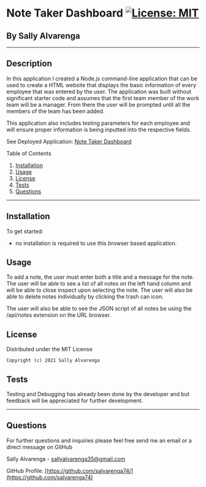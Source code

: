 # **Note Taker Dashboard** [![License: MIT](https://img.shields.io/badge/License-MIT-yellow.svg)](https://opensource.org/licenses/MIT)
<h2>By Sally Alvarenga</h2>

---

## Description

In this application I created a Node.js command-line application that can be used to create a HTML website that displays the basic information of every employee that was entered by the user. The application was built without significant starter code and assumes that the first team member of the work team will be a manager. From there the user will be prompted until all the members of the team has been added.

This application also includes testing parameters for each employee and will ensure proper information is being inputted into the respective fields.

See Deployed Application: [Note Taker Dashboard](https://drive.google.com/file/d/1TcbwP6ZC5O0PR3ynBwBBnCP-X6nfTmUL/view?usp=sharing)

<summary>Table of Contents</summary>
  <ol>
    <li><a href="#Installation">Installation</a></li>
    <li><a href="#usage">Usage</a></li>
    <li><a href="#license">License</a></li>
    <li><a href="#tests">Tests</a></li>
    <li><a href="#questions">Questions</a></li>
  </ol>

---

## Installation

To get started:

  * no installation is required to use this browser based application.


## Usage

To add a note, the user must enter both a title and a message for the note. The user will be able to see a list of all notes on the left hand column and will be able to close inspect upon selecting the note. The user will also be able to delete notes individually by clicking the trash can icon. 

The user will also be able to see the JSON script of all notes be using the /api/notes extension on the URL browser. 

## License

Distributed under the MIT License

    Copyright (c) 2021 Sally Alvarenga


## Tests

Testing and Debugging has already been done by the developer and but feedback will be appreciated for further development.

---

## Questions
For further questions and inquiries please feel free send me an email or a direct message on GitHub

Sally Alvarenga - sallyalvarenga35@gmail.com

GitHub Profile: [https://github.com/salvarenga74/](https://github.com/salvarenga74)